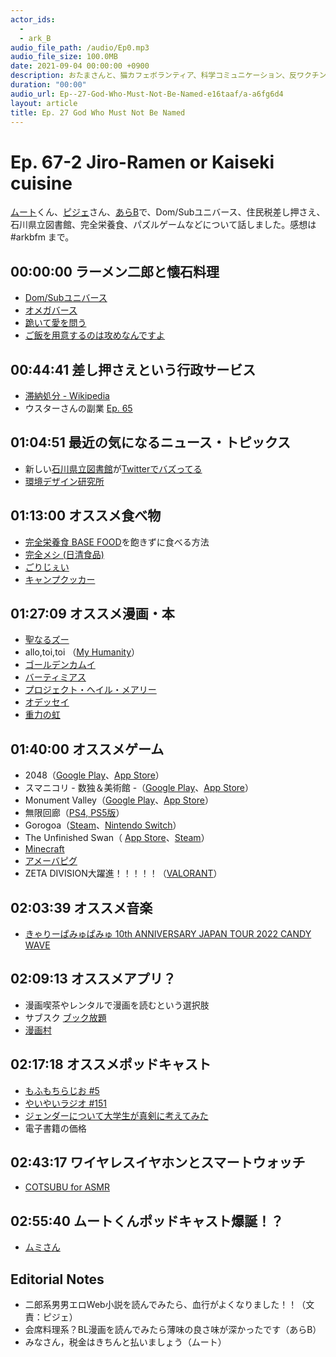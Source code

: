 ```yaml
---
actor_ids:
  - 
  - ark_B
audio_file_path: /audio/Ep0.mp3
audio_file_size: 100.0MB
date: 2021-09-04 00:00:00 +0900
description: おたまさんと、猫カフェボランティア、科学コミュニケーション、反ワクチン監視、ドラえもん、絶滅動物は蘇らせるべきか、ミッドサマー、保護猫のススメなどについて話しました。
duration: "00:00"
audio_url: Ep--27-God-Who-Must-Not-Be-Named-e16taaf/a-a6fg6d4
layout: article
title: Ep. 27 God Who Must Not Be Named
---
```


# Ep. 67-2 Jiro-Ramen or Kaiseki cuisine

[ムート](https://twitter.com/mutoreimu)くん、[ピジェ](https://twitter.com/xiPJ)さん、[あらB](https://twitter.com/ark_B)で、Dom/Subユニバース、住民税差し押さえ、石川県立図書館、完全栄養食、パズルゲームなどについて話しました。感想は #arkbfm まで。

## 00:00:00 ラーメン二郎と懐石料理

* [Dom/Subユニバース](https://is.gd/sXvISs)
* [オメガバース](https://is.gd/0lgJud)
* [跪いて愛を問う](https://amzn.to/3OIiqla)
* [ご飯を用意するのは攻めなんですよ](https://is.gd/cUWZAV)

## 00:44:41 差し押さえという行政サービス

* [滞納処分 - Wikipedia](https://is.gd/El8lte)
* ウスターさんの副業 [Ep. 65](https://is.gd/R5PG7p)

## 01:04:51 最近の気になるニュース・トピックス

* 新しい[石川県立図書館](https://is.gd/TXG5Th)が[Twitterでバズってる](https://is.gd/VIEkZA)
* [環境デザイン研究所](https://is.gd/rISXuD)

## 01:13:00 オススメ食べ物

* [完全栄養食 BASE FOOD](https://is.gd/8QqvM3)を飽きずに食べる方法
* [完全メシ (日清食品)](https://is.gd/6GtItC)
* [ごりじぇい](https://is.gd/IKanxV)
* [キャンプクッカー](https://is.gd/8I7HtD)

## 01:27:09 オススメ漫画・本

* [聖なるズー](https://amzn.to/3zEknuM)
* allo,toi,toi （[My Humanity](https://amzn.to/3oBYkhN)）
* [ゴールデンカムイ](https://youngjump.jp/goldenkamuy/)
* [バーティミアス](https://amzn.to/3oBeEj9)
* [プロジェクト・ヘイル・メアリー](https://amzn.to/3baM5G9)
* [オデッセイ](https://amzn.to/3OJJH71)
* [重力の虹](https://amzn.to/3BrhkHB)

## 01:40:00 オススメゲーム

* 2048（[Google Play](https://is.gd/q69aCf)、[App Store](https://is.gd/fZ46qJ)）
* スマニコリ - 数独＆美術館 -（[Google Play](https://is.gd/JM2REl)、[App Store](https://is.gd/Cz4SZR)）
* Monument Valley（[Google Play](https://is.gd/73hv2q)、[App Store](https://is.gd/rGK4DG)）
* 無限回廊（[PS4, PS5版](https://is.gd/9DEd3A)）
* Gorogoa（[Steam](https://is.gd/WHK0qJ)、[Nintendo Switch](https://is.gd/7MCVA6)）
* The Unfinished Swan（ [App Store](https://is.gd/HJ3tzn)、[Steam](https://is.gd/il40LT)）
* [Minecraft](https://is.gd/8Xl5Y8)
* [アメーバピグ](https://is.gd/bt2yKK)
* ZETA DIVISION大躍進！！！！！（[VALORANT](https://is.gd/XtSDXs)）

## 02:03:39 オススメ音楽

* [きゃりーぱみゅぱみゅ 10th ANNIVERSARY JAPAN TOUR 2022 CANDY WAVE](https://is.gd/elJrWc)

## 02:09:13 オススメアプリ？

* 漫画喫茶やレンタルで漫画を読むという選択肢
* サブスク [ブック放題](https://bookhodai.jp/)
* [漫画村](https://is.gd/DbTNo7)

## 02:17:18 オススメポッドキャスト

* [もふもちらじお #5](https://is.gd/McHhVf)
* [やいやいラジオ #151](https://is.gd/2sY6QV)
* [ジェンダーについて大学生が真剣に考えてみた](https://amzn.to/3vrc0A9)
* 電子書籍の価格

## 02:43:17 ワイヤレスイヤホンとスマートウォッチ

* [COTSUBU for ASMR](https://is.gd/D42PSi)

## 02:55:40 ムートくんポッドキャスト爆誕！？

* [ムミさん](https://twitter.com/sprtfrst)

## Editorial Notes

* 二郎系男男エロWeb小説を読んでみたら、血行がよくなりました！！（文責：ピジェ）
* 会席料理系？BL漫画を読んでみたら薄味の良さ味が深かったです（あらB）
* みなさん，税金はきちんと払いましょう（ムート）